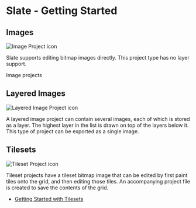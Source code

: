 # Slate - Getting Started

## Images

![Image Project icon](https://github.com/mitchcurtis/slate/blob/master/app/images/image-project.svg)

Slate supports editing bitmap images directly. This project type has no layer support.

Image projects

## Layered Images

![Layered Image Project icon](https://github.com/mitchcurtis/slate/blob/master/app/images/layered-image-project.svg)

A layered image project can contain several images, each of which is stored as a layer. The highest layer in the list is drawn on top of the layers below it. This type of project can be exported as a single image.

## Tilesets

![Tileset Project icon](https://github.com/mitchcurtis/slate/blob/master/app/images/tileset-project.svg)

Tileset projects have a tileset bitmap image that can be edited by first paint tiles onto the grid, and then editing those tiles. An accompanying project file is created to save the contents of the grid.

- [Getting Started with Tilesets](https://github.com/mitchcurtis/slate/blob/master/doc/getting-started-tilesets.md)
